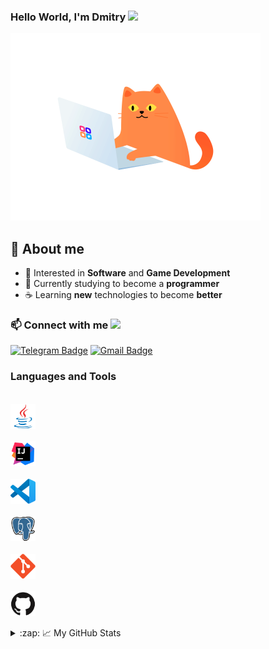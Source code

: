 ### Hello World, I'm Dmitry <img src = "https://raw.githubusercontent.com/MartinHeinz/MartinHeinz/master/wave.gif" width = 26>

<img alt="CodingCat" width="400" height="300" src="images/cat_typing.gif" style="max-width: 100%; height: auto;">

## 📖 About me

- 👀 Interested in **Software** and **Game Development**
- 🌱 Currently studying to become a **programmer**
- ☕ Learning **new** technologies to become **better**

### 📫 Connect with me <img src='https://raw.githubusercontent.com/ShahriarShafin/ShahriarShafin/main/Assets/handshake.gif' width="40">

[![Telegram Badge](https://img.shields.io/badge/-Telegram-blue?style=flat&logo=Telegram&logoColor=white)](https://t.me/Justet)
[![Gmail Badge](https://img.shields.io/badge/-Gmail-red?style=flat&logo=Gmail&logoColor=white)](mailto:dimfisl33t@gmail.com)
<br />

### Languages and Tools

<code><a> <img src="https://raw.githubusercontent.com/devicons/devicon/master/icons/java/java-original.svg" alt="java" width="40" height="40"/> </a></code>
<code><a> <img src ="https://raw.githubusercontent.com/devicons/devicon/master/icons/intellij/intellij-original.svg" alt="intellij" width="40" height="40"/> </a></code>
<code><a> <img src ="https://raw.githubusercontent.com/devicons/devicon/master/icons/vscode/vscode-original.svg" alt="vscode" width="40" height="40"/> </a></code>
<code><a> <img src ="https://raw.githubusercontent.com/devicons/devicon/master/icons/postgresql/postgresql-original.svg" alt="postgres" width="40" height="40"/> </a></code>
<code><a> <img src ="https://raw.githubusercontent.com/devicons/devicon/master/icons/git/git-original.svg" alt="git" width="40" height="40"/> </a></code>
<code><a> <img src ="https://raw.githubusercontent.com/devicons/devicon/master/icons/github/github-original.svg" alt="github" width="40" height="40"/> </a></code>

<details>
  <summary>:zap: 📈 My GitHub Stats </summary>
  <img src="https://github-readme-stats.vercel.app/api?username=justetsky&show_icons=true&theme=dracula" alt="aayushisah" />
</details>
